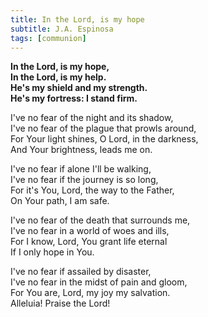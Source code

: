 ```yaml
---
title: In the Lord, is my hope
subtitle: J.A. Espinosa
tags: [communion]
---
```


**In the Lord, is my hope,   
In the Lord, is my help.   
He's my shield and my strength.   
He's my fortress: I stand firm.**

I've no fear of the night and its shadow,   
I've no fear of the plague that prowls around,   
For Your light shines, O Lord, in the darkness,   
And Your brightness, leads me on.

I've no fear if alone I'll be walking,   
I've no fear if the journey is so long,   
For it's You, Lord, the way to the Father,   
On Your path, I am safe.

I've no fear of the death that surrounds me,   
I've no fear in a world of woes and ills,   
For I know, Lord, You grant life eternal   
If I only hope in You.

I've no fear if assailed by disaster,   
I've no fear in the midst of pain and gloom,   
For You are, Lord, my joy my salvation.   
Alleluia! Praise the Lord!
